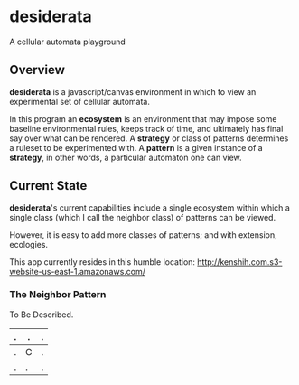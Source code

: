desiderata
==========

A cellular automata playground

## Overview

**desiderata** is a javascript/canvas environment in which to view an experimental set of cellular automata.

In this program an **ecosystem** is an environment that may impose some baseline environmental rules, keeps track of time, and ultimately has final say over what can be rendered. A **strategy** or class of patterns determines a ruleset to be experimented with. A **pattern** is a given instance of a **strategy**, in other words, a particular automaton one can view.

## Current State

**desiderata**'s current capabilities include a single ecosystem within which a single class (which I call the neighbor class) of patterns can be viewed.

However, it is easy to add more classes of patterns; and with extension, ecologies.

This app currently resides in this humble location: http://kenshih.com.s3-website-us-east-1.amazonaws.com/

### The Neighbor Pattern

To Be Described.

 .  | . | .  
 ---|---|--- 
 .  | C | .
 .  | . | .